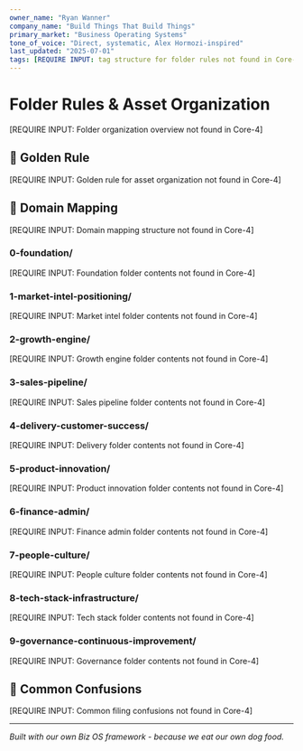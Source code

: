 ```yaml
---
owner_name: "Ryan Wanner"
company_name: "Build Things That Build Things"
primary_market: "Business Operating Systems"
tone_of_voice: "Direct, systematic, Alex Hormozi-inspired"
last_updated: "2025-07-01"
tags: [REQUIRE INPUT: tag structure for folder rules not found in Core-4]
---
```


# Folder Rules & Asset Organization

[REQUIRE INPUT: Folder organization overview not found in Core-4]

## 🎯 Golden Rule

[REQUIRE INPUT: Golden rule for asset organization not found in Core-4]

## 📂 Domain Mapping

[REQUIRE INPUT: Domain mapping structure not found in Core-4]

### 0-foundation/
[REQUIRE INPUT: Foundation folder contents not found in Core-4]

### 1-market-intel-positioning/
[REQUIRE INPUT: Market intel folder contents not found in Core-4]

### 2-growth-engine/
[REQUIRE INPUT: Growth engine folder contents not found in Core-4]

### 3-sales-pipeline/
[REQUIRE INPUT: Sales pipeline folder contents not found in Core-4]

### 4-delivery-customer-success/
[REQUIRE INPUT: Delivery folder contents not found in Core-4]

### 5-product-innovation/
[REQUIRE INPUT: Product innovation folder contents not found in Core-4]

### 6-finance-admin/
[REQUIRE INPUT: Finance admin folder contents not found in Core-4]

### 7-people-culture/
[REQUIRE INPUT: People culture folder contents not found in Core-4]

### 8-tech-stack-infrastructure/
[REQUIRE INPUT: Tech stack folder contents not found in Core-4]

### 9-governance-continuous-improvement/
[REQUIRE INPUT: Governance folder contents not found in Core-4]

## 🚨 Common Confusions

[REQUIRE INPUT: Common filing confusions not found in Core-4]

---

*Built with our own Biz OS framework - because we eat our own dog food.*
